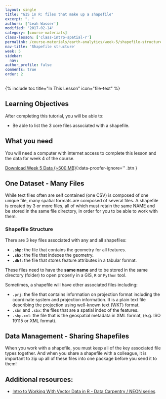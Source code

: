```yaml
---
layout: single
title: "GIS in R: files that make up a shapefile"
excerpt: ". "
authors: ['Leah Wasser']
modified: '2017-02-14'
category: [course-materials]
class-lesson: ['class-intro-spatial-r']
permalink: /course-materials/earth-analytics/week-5/shapefile-structure/
nav-title: 'Shapefile structure'
week: 5
sidebar:
  nav:
author_profile: false
comments: true
order: 2
---
```


{% include toc title="In This Lesson" icon="file-text" %}

<div class='notice--success' markdown="1">

## <i class="fa fa-graduation-cap" aria-hidden="true"></i> Learning Objectives

After completing this tutorial, you will be able to:

* Be able to list the 3 core files associated with a shapefile.

## <i class="fa fa-check-square-o fa-2" aria-hidden="true"></i> What you need

You will need a computer with internet access to complete this lesson and the data for week 4 of the course.

[<i class="fa fa-download" aria-hidden="true"></i> Download Week 5 Data (~500 MB)](https://ndownloader.figshare.com/files/7525363){:data-proofer-ignore='' .btn }

</div>


## One Dataset - Many Files

While text files often are self contained (one CSV) is composed of one unique file,
many spatial formats are composed of several files. A shapefile is created by
3 or more files, all of which must retain the same NAME and be
stored in the same file directory, in order for you to be able to work with them.

### Shapefile Structure

There are 3 key files associated with any and all shapefiles:

* **`.shp`:** the file that contains the geometry for all features.
* **`.shx`:** the file that indexes the geometry.
* **`.dbf`:** the file that stores feature attributes in a tabular format.

These files need to have the **same name** and to be stored in the same
directory (folder) to open properly in a GIS, `R` or `Python` tool.

Sometimes, a shapefile will have other associated files including:

* `.prj`: the file that contains information on projection format including
the coordinate system and projection information. It is a plain text file
describing the projection using well-known text (WKT) format.
* `.sbn` and `.sbx`: the files that are a spatial index of the features.
* `.shp.xml`: the file that is the geospatial metadata in XML format, (e.g.
ISO 19115 or XML format).

## Data Management - Sharing Shapefiles

When you work with a shapefile, you must keep all of the key associated
file types together. And when you share a shapefile with a colleague, it is
important to zip up all of these files into one package before you send it to
them!

<div class="notice--info" markdown="1">

## Additional resources:

* [Intro to Working With Vector Data in R - Data Carpentry / NEON series](http://neondataskills.org/tutorial-series/vector-data-series/).

</div>
